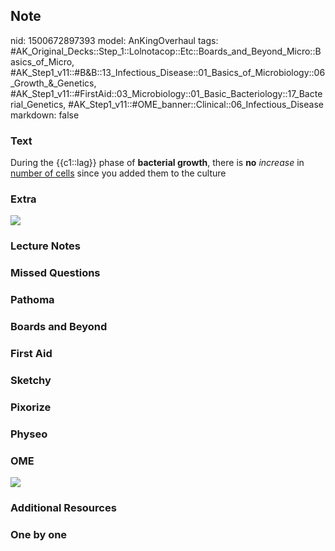 ## Note
nid: 1500672897393
model: AnKingOverhaul
tags: #AK_Original_Decks::Step_1::Lolnotacop::Etc::Boards_and_Beyond_Micro::Basics_of_Micro, #AK_Step1_v11::#B&B::13_Infectious_Disease::01_Basics_of_Microbiology::06_Growth_&_Genetics, #AK_Step1_v11::#FirstAid::03_Microbiology::01_Basic_Bacteriology::17_Bacterial_Genetics, #AK_Step1_v11::#OME_banner::Clinical::06_Infectious_Disease
markdown: false

### Text
During the {{c1::lag}} phase of <b>bacterial growth</b>, there is
<b>no</b> <i>increase</i> in <u>number of cells</u> since you added
them to the culture

### Extra
<img src="paste-43447889166620.jpg">

### Lecture Notes


### Missed Questions


### Pathoma


### Boards and Beyond


### First Aid


### Sketchy


### Pixorize


### Physeo


### OME
<div class="ome-widget">
  <a href=
  "https://onlinemeded.org/spa/infectious-disease?ref=anki"><img src="_OME_AnkiFlashcards_Topic_2.png"></a>
</div>

### Additional Resources


### One by one

